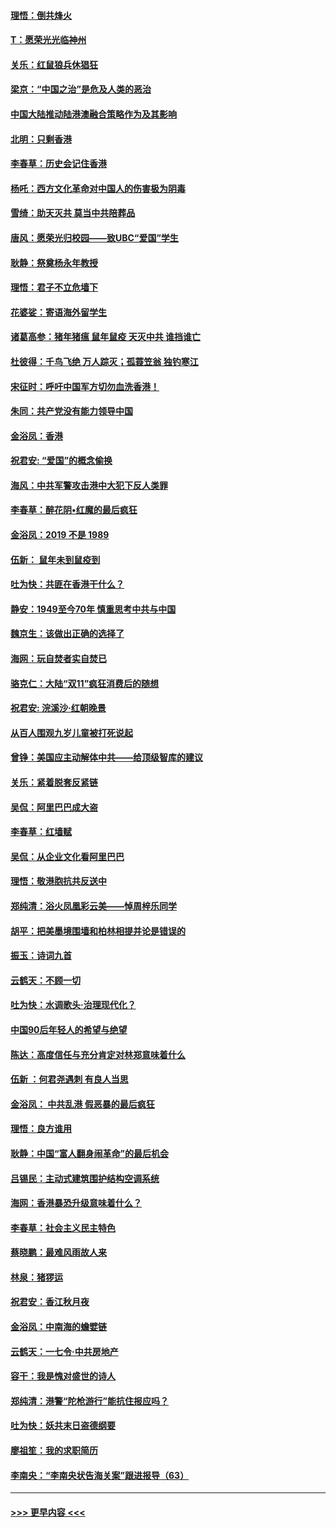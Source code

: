 #### [理悟：倒共烽火](../pages/nsc993/n11668844.md?t=11210601) 
#### [T：愿荣光光临神州](../pages/nsc993/n11668421.md?t=11210601) 
#### [关乐：红鼠狼兵休猖狂](../pages/nsc993/n11668378.md?t=11210601) 
#### [梁京：“中国之治”是危及人类的恶治](../pages/nsc993/n11668328.md?t=11210601) 
#### [中国大陆推动陆港澳融合策略作为及其影响](../pages/nsc993/n11668157.md?t=11210601) 
#### [北明：只剩香港](../pages/nsc993/n11668002.md?t=11210601) 
#### [李春草：历史会记住香港](../pages/nsc993/n11667927.md?t=11210601) 
#### [杨吒：西方文化革命对中国人的伤害极为阴毒](../pages/nsc993/n11664521.md?t=11210601) 
#### [雪绮：助天灭共 莫当中共陪葬品](../pages/nsc993/n11662650.md?t=11210601) 
#### [唐风：愿荣光归校园——致UBC“爱国”学生](../pages/nsc993/n11662194.md?t=11210601) 
#### [耿静：祭奠杨永年教授](../pages/nsc993/n11662514.md?t=11210601) 
#### [理悟：君子不立危墙下](../pages/nsc993/n11662172.md?t=11210601) 
#### [花婆娑：寄语海外留学生](../pages/nsc993/n11662121.md?t=11210601) 
#### [诸葛高参：猪年猪瘟 鼠年鼠疫 天灭中共 谁挡谁亡](../pages/nsc993/n11661980.md?t=11210601) 
#### [杜彼得：千鸟飞绝 万人踪灭；孤蓑笠翁 独钓寒江](../pages/nsc993/n11661170.md?t=11210601) 
#### [宋征时：呼吁中国军方切勿血洗香港！](../pages/nsc993/n11415318.md?t=11210601) 
#### [朱同：共产党没有能力领导中国](../pages/nsc993/n11660421.md?t=11210601) 
#### [金浴凤：香港](../pages/nsc993/n11660419.md?t=11210601) 
#### [祝君安: “爱国”的概念偷换](../pages/nsc993/n11659706.md?t=11210601) 
#### [海风：中共军警攻击港中大犯下反人类罪](../pages/nsc993/n11659632.md?t=11210601) 
#### [李春草：醉花阴•红魔的最后疯狂](../pages/nsc993/n11659287.md?t=11210601) 
#### [金浴凤：2019 不是 1989](../pages/nsc993/n11657663.md?t=11210601) 
#### [伍新： 鼠年未到鼠疫到](../pages/nsc993/n11655098.md?t=11210601) 
#### [吐为快：共匪在香港干什么？](../pages/nsc993/n11654891.md?t=11210601) 
#### [静安：1949至今70年 慎重思考中共与中国](../pages/nsc993/n11651244.md?t=11210601) 
#### [魏京生：该做出正确的选择了](../pages/nsc993/n11653084.md?t=11210601) 
#### [海网：玩自焚者实自焚已](../pages/nsc993/n11652423.md?t=11210601) 
#### [骆克仁：大陆“双11”疯狂消费后的随想](../pages/nsc993/n11652305.md?t=11210601) 
#### [祝君安: 浣溪沙·红朝晚景](../pages/nsc993/n11652258.md?t=11210601) 
#### [从百人围观九岁儿童被打死说起](../pages/nsc993/n11651030.md?t=11210601) 
#### [曾铮：美国应主动解体中共——给顶级智库的建议](../pages/nsc993/n11649888.md?t=11210601) 
#### [关乐：紧着脱套反紧链](../pages/nsc993/n11649069.md?t=11210601) 
#### [吴侃：阿里巴巴成大盗](../pages/nsc993/n11645523.md?t=11210601) 
#### [李春草：红墙赋](../pages/nsc993/n11646389.md?t=11210601) 
#### [吴侃：从企业文化看阿里巴巴](../pages/nsc993/n11645476.md?t=11210601) 
#### [理悟：敬港胞抗共反送中](../pages/nsc993/n11645466.md?t=11210601) 
#### [郑纯清：浴火凤凰彩云美——悼周梓乐同学](../pages/nsc993/n11645155.md?t=11210601) 
#### [胡平：把美墨境围墙和柏林相提并论是错误的](../pages/nsc993/n11645134.md?t=11210601) 
#### [振玉：诗词九首](../pages/nsc993/n11644081.md?t=11210601) 
#### [云鹤天：不顾一切](../pages/nsc993/n11643508.md?t=11210601) 
#### [吐为快：水调歌头·治理现代化？](../pages/nsc993/n11643485.md?t=11210601) 
#### [中国90后年轻人的希望与绝望](../pages/nsc993/n11642317.md?t=11210601) 
#### [陈达：高度信任与充分肯定对林郑意味着什么](../pages/nsc993/n11641441.md?t=11210601) 
#### [伍新 ：何君尧遇刺 有良人当思](../pages/nsc993/n11641503.md?t=11210601) 
#### [金浴凤： 中共乱港  假恶暴的最后疯狂](../pages/nsc993/n11641495.md?t=11210601) 
#### [理悟：良方谁用](../pages/nsc993/n11641463.md?t=11210601) 
#### [耿静：中国“富人翻身闹革命”的最后机会](../pages/nsc993/n11640655.md?t=11210601) 
#### [吕锡民：主动式建筑围护结构空调系统](../pages/nsc993/n11640168.md?t=11210601) 
#### [海网：香港暴恐升级意味着什么？](../pages/nsc993/n11635904.md?t=11210601) 
#### [李春草：社会主义民主特色](../pages/nsc993/n11634657.md?t=11210601) 
#### [蔡晓鹏：最难风雨故人来](../pages/nsc993/n11633145.md?t=11210601) 
#### [林泉：猪猡运](../pages/nsc993/n11631469.md?t=11210601) 
#### [祝君安：香江秋月夜](../pages/nsc993/n11631440.md?t=11210601) 
#### [金浴凤：中南海的蟾嬖链](../pages/nsc993/n11631290.md?t=11210601) 
#### [云鹤天：一七令·中共房地产](../pages/nsc993/n11630084.md?t=11210601) 
#### [容干：我是愧对盛世的诗人](../pages/nsc993/n11630059.md?t=11210601) 
#### [郑纯清：港警“陀枪游行”能抗住报应吗？](../pages/nsc993/n11629999.md?t=11210601) 
#### [吐为快：妖共末日盗德纲要](../pages/nsc993/n11628610.md?t=11210601) 
#### [廖祖笙：我的求职简历](../pages/nsc993/n11628492.md?t=11210601) 
#### [李南央：“李南央状告海关案”跟进报导（63）](../pages/nsc993/n11627039.md?t=11210601) 

----
#### [ >>> 更早内容 <<< ](../indexes/nsc993-earlier.md)
